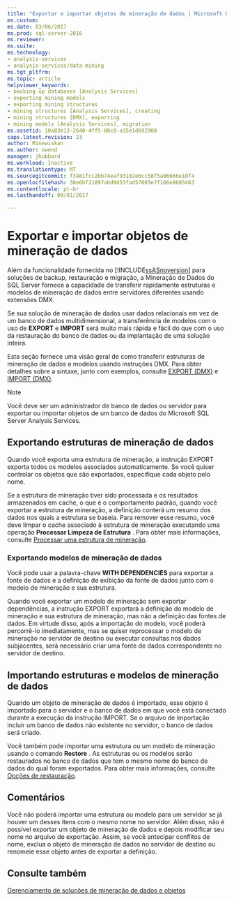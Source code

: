 ```yaml
---
title: "Exportar e importar objetos de mineração de dados | Microsoft Docs"
ms.custom: 
ms.date: 03/06/2017
ms.prod: sql-server-2016
ms.reviewer: 
ms.suite: 
ms.technology:
- analysis-services
- analysis-services/data-mining
ms.tgt_pltfrm: 
ms.topic: article
helpviewer_keywords:
- backing up databases [Analysis Services]
- exporting mining models
- exporting mining structures
- mining structures [Analysis Services], creating
- mining structures [DMX], exporting
- mining models [Analysis Services], migration
ms.assetid: 10a83b13-2640-4ff5-80c8-a35e1d692908
caps.latest.revision: 23
author: Minewiskan
ms.author: owend
manager: jhubbard
ms.workload: Inactive
ms.translationtype: MT
ms.sourcegitcommit: f3481fcc2bb74eaf93182e6cc58f5a06666e10f4
ms.openlocfilehash: 38e6bf21897abd9d53fad57003e7f166e8605463
ms.contentlocale: pt-br
ms.lasthandoff: 09/01/2017

---
```

# <a name="export-and-import-data-mining-objects"></a>Exportar e importar objetos de mineração de dados
  Além da funcionalidade fornecida no [!INCLUDE[ssASnoversion](../../includes/ssasnoversion-md.md)] para soluções de backup, restauração e migração, a Mineração de Dados do SQL Server fornece a capacidade de transferir rapidamente estruturas e modelos de mineração de dados entre servidores diferentes usando extensões DMX.  
  
 Se sua solução de mineração de dados usar dados relacionais em vez de um banco de dados multidimensional, a transferência de modelos com o uso de **EXPORT** e **IMPORT** será muito mais rápida e fácil do que com o uso da restauração do banco de dados ou da implantação de uma solução inteira.  
  
 Esta seção fornece uma visão geral de como transferir estruturas de mineração de dados e modelos usando instruções DMX. Para obter detalhes sobre a sintaxe, junto com exemplos, consulte [EXPORT &#40;DMX&#41;](../../dmx/export-dmx.md) e [IMPORT &#40;DMX&#41;](../../dmx/import-dmx.md).  
  
> [!NOTE]  
>  Você deve ser um administrador de banco de dados ou servidor para exportar ou importar objetos de um banco de dados do Microsoft SQL Server Analysis Services.  
  
## <a name="exporting-data-mining-structures"></a>Exportando estruturas de mineração de dados  
 Quando você exporta uma estrutura de mineração, a instrução EXPORT exporta todos os modelos associados automaticamente. Se você quiser controlar os objetos que são exportados, especifique cada objeto pelo nome.  
  
 Se a estrutura de mineração tiver sido processada e os resultados armazenados em cache, o que é o comportamento padrão, quando você exportar a estrutura de mineração, a definição conterá um resumo dos dados nos quais a estrutura se baseia. Para remover esse resumo, você deve limpar o cache associado à estrutura de mineração executando uma operação **Processar Limpeza de Estrutura** . Para obter mais informações, consulte [Processar uma estrutura de mineração](../../analysis-services/data-mining/process-a-mining-structure.md).  
  
### <a name="exporting-data-mining-models"></a>Exportando modelos de mineração de dados  
 Você pode usar a palavra-chave **WITH DEPENDENCIES** para exportar a fonte de dados e a definição de exibição da fonte de dados junto com o modelo de mineração e sua estrutura.  
  
 Quando você exportar um modelo de mineração sem exportar dependências, a instrução EXPORT exportará a definição do modelo de mineração e sua estrutura de mineração, mas não a definição das fontes de dados. Em virtude disso, após a importação do modelo, você poderá percorrê-lo imediatamente, mas se quiser reprocessar o modelo de mineração no servidor de destino ou executar consultas nos dados subjacentes, será necessário criar uma fonte de dados correspondente no servidor de destino.  
  
## <a name="importing-data-mining-structures-and-models"></a>Importando estruturas e modelos de mineração de dados  
 Quando um objeto de mineração de dados é importado, esse objeto é importado para o servidor e o banco de dados em que você está conectado durante a execução da instrução IMPORT. Se o arquivo de importação incluir um banco de dados não existente no servidor, o banco de dados será criado.  
  
 Você também pode importar uma estrutura ou um modelo de mineração usando o comando **Restore** . As estruturas ou os modelos serão restaurados no banco de dados que tem o mesmo nome do banco de dados do qual foram exportados. Para obter mais informações, consulte [Opções de restauração](../../analysis-services/multidimensional-models/restore-options.md).  
  
## <a name="remarks"></a>Comentários  
 Você não poderá importar uma estrutura ou modelo para um servidor se já houver um desses itens com o mesmo nome no servidor. Além disso, não é possível exportar um objeto de mineração de dados e depois modificar seu nome no arquivo de exportação. Assim, se você antecipar conflitos de nome, exclua o objeto de mineração de dados no servidor de destino ou renomeie esse objeto antes de exportar a definição.  
  
## <a name="see-also"></a>Consulte também  
 [Gerenciamento de soluções de mineração de dados e objetos](../../analysis-services/data-mining/management-of-data-mining-solutions-and-objects.md)  
  
  

